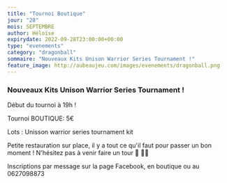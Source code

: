 ```yaml
---
title: "Tournoi Boutique"
jour: "28"
mois: SEPTEMBRE
author: Héloïse
expirydate: 2022-09-28T23:00:00+00:00
type: "evenements"
category: "dragonball"
sommaire: "Nouveaux Kits Unison Warrior Series Tournament !"
feature_image: http://aubeaujeu.com/images/evenements/dragonball.png
---
```

### Nouveaux Kits Unison Warrior Series Tournament !

Début du tournoi à 19h !

Tournoi BOUTIQUE: 5€

Lots : Unisson warrior series tournament kit


Petite restauration sur place, il y a tout ce qu'il faut pour passer un bon moment ! N'hésitez pas à venir faire un tour 🥪 🥤🍿


Inscriptions par message sur la page Facebook, en boutique ou au 0627098873
